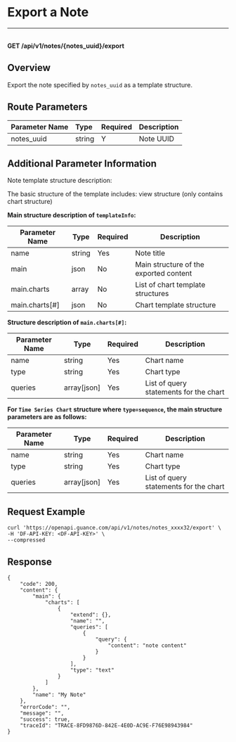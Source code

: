 # Export a Note

---

<br />**GET /api/v1/notes/\{notes_uuid\}/export**

## Overview
Export the note specified by `notes_uuid` as a template structure.

## Route Parameters

| Parameter Name        | Type     | Required | Description              |
|:------------------|:-------|:-----|:----------------|
| notes_uuid | string | Y | Note UUID |

## Additional Parameter Information

Note template structure description:

The basic structure of the template includes: view structure (only contains chart structure)

**Main structure description of `templateInfo`:**

| Parameter Name                | Type  | Required | Description          |
|-----------------------|----------|----|------------------------|
| name             | string | Yes | Note title |
| main             | json | No | Main structure of the exported content |
| main.charts             | array | No | List of chart template structures |
| main.charts[#]             | json | No | Chart template structure |

**Structure description of `main.charts[#]`:**

| Parameter Name                | Type  | Required | Description          |
|-----------------------|----------|----|------------------------|
| name             | string | Yes | Chart name |
| type             | string | Yes | Chart type |
| queries             | array[json] | Yes | List of query statements for the chart |

**For `Time Series Chart` structure where `type=sequence`, the main structure parameters are as follows:**

| Parameter Name                | Type  | Required | Description          |
|-----------------------|----------|----|------------------------|
| name             | string | Yes | Chart name |
| type             | string | Yes | Chart type |
| queries             | array[json] | Yes | List of query statements for the chart |

## Request Example
```shell
curl 'https://openapi.guance.com/api/v1/notes/notes_xxxx32/export' \
-H 'DF-API-KEY: <DF-API-KEY>' \
--compressed 
```

## Response
```shell
{
    "code": 200,
    "content": {
        "main": {
            "charts": [
                {
                    "extend": {},
                    "name": "",
                    "queries": [
                        {
                            "query": {
                                "content": "note content"
                            }
                        }
                    ],
                    "type": "text"
                }
            ]
        },
        "name": "My Note"
    },
    "errorCode": "",
    "message": "",
    "success": true,
    "traceId": "TRACE-8FD9876D-842E-4E0D-AC9E-F76E98943984"
} 
```